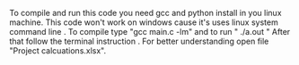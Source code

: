 To compile and run this code you need gcc and python install in you linux machine.
This code won't work on windows cause it's uses linux system command line .
To compile type "gcc main.c -lm" and to run " ./a.out "
After that follow the terminal instruction .
For better understanding open file "Project calcuations.xlsx".
